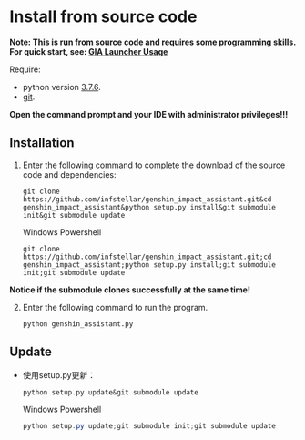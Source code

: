 # Install from source code

<strong>Note: This is run from source code and requires some programming skills. For quick start, see: [GIA Launcher Usage](./install.md)</strong>

Require:

- python version [3.7.6](https://www.python.org/downloads/release/python-376/).
- [git](https://git-scm.com/download/win).

<strong>Open the command prompt and your IDE with administrator privileges!!!</strong>

## Installation

1. Enter the following command to complete the download of the source code and dependencies:

   ```shell
   git clone https://github.com/infstellar/genshin_impact_assistant.git&cd genshin_impact_assistant&python setup.py install&git submodule init&git submodule update
   ```

   Windows Powershell

   ```shell
   git clone https://github.com/infstellar/genshin_impact_assistant.git;cd genshin_impact_assistant;python setup.py install;git submodule init;git submodule update
   ```

<strong>Notice if the submodule clones successfully at the same time!</strong>

2. Enter the following command to run the program.

   ```shell
   python genshin_assistant.py
   ```

## Update

- 使用setup.py更新：
  ```shell
  python setup.py update&git submodule update
  ```
  Windows Powershell
  ```powershell
  python setup.py update;git submodule init;git submodule update
  ```
